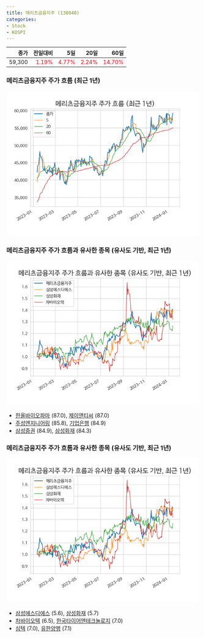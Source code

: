 ```yaml
---
title: 메리츠금융지주 (138040)
categories:
- Stock
- KOSPI
---
```


|종가|전일대비|5일|20일|60일|
|---:|-------:|--:|---:|---:|
|59,300|<span style="color: red">1.19%</span>|<span style="color: red">4.77%</span>|<span style="color: red">2.24%</span>|<span style="color: red">14.70%</span>|

<!-- more -->
### 메리츠금융지주 주가 흐름 (최근 1년)
![138040](/assets/images/stock/138040.png)


### 메리츠금융지주 주가 흐름과 유사한 종목 (유사도 기반, 최근 1년)
![138040](/assets/images/stock/138040_sim.png)

- [한올바이오파마](/009420/) (87.0), [제이앤티씨](/204270/) (87.0)
- [주성엔지니어링](/036930/) (85.8), [기업은행](/024110/) (84.9)
- [삼성증권](/016360/) (84.9), [삼성화재](/000810/) (84.3)


### 메리츠금융지주 주가 흐름과 유사한 종목 (유사도 기반, 최근 1년)
![138040](/assets/images/stock/138040_sim.png)

- [삼성에스디에스](/018260/) (5.6), [삼성화재](/000810/) (5.7)
- [차바이오텍](/085660/) (6.5), [한국타이어앤테크놀로지](/161390/) (7.0)
- [심텍](/222800/) (7.0), [유한양행](/000100/) (7.1)